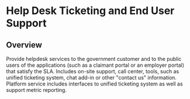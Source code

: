 # Help Desk Ticketing and End User Support

## Overview
Provide helpdesk services to the government customer and to the public users of the applications (such as a claimant portal or an employer portal) that satisfy the SLA.  Includes on-site support, call center, tools, such as unified ticketing system, chat add-in or other "contact us" information.  Platform service includes interfaces to unified ticketing system as well as support metric reporting.
